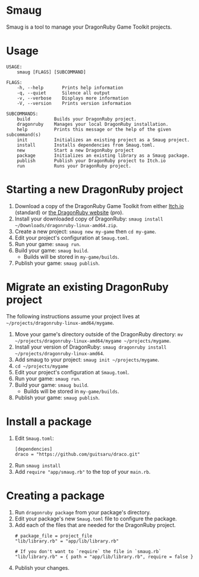 # Smaug

Smaug is a tool to manage your DragonRuby Game Toolkit projects.

# Usage

```
USAGE:
    smaug [FLAGS] [SUBCOMMAND]

FLAGS:
    -h, --help       Prints help information
    -q, --quiet      Silence all output
    -v, --verbose    Displays more information
    -V, --version    Prints version information

SUBCOMMANDS:
    build         Builds your DragonRuby project.
    dragonruby    Manages your local DragonRuby installation.
    help          Prints this message or the help of the given subcommand(s)
    init          Initializes an existing project as a Smaug project.
    install       Installs dependencies from Smaug.toml.
    new           Start a new DragonRuby project
    package       Initializes an existing library as a Smaug package.
    publish       Publish your DragonRuby project to Itch.io
    run           Runs your DragonRuby project.
```

# Starting a new DragonRuby project

1. Download a copy of the DragonRuby Game Toolkit from either [Itch.io](https://dragonruby.itch.io/dragonruby-gtk) (standard) or [the DragonRuby website](https://dragonruby.herokuapp.com/toolkit/game) (pro).
2. Install your downloaded copy of DragonRuby: `smaug install ~/Downloads/dragonruby-linux-amd64.zip`.
3. Create a new project: `smaug new my-game` then `cd my-game`.
4. Edit your project's configuration at `Smaug.toml`.
5. Run your game: `smaug run`.
6. Build your game: `smaug build`.
    * Builds will be stored in `my-game/builds`.
7. Publish your game: `smaug publish`.

# Migrate an existing DragonRuby project

The following instructions assume your project lives at `~/projects/dragonruby-linux-amd64/mygame`.

1. Move your game's directory outside of the DragonRuby directory: `mv ~/projects/dragonruby-linux-amd64/mygame ~/projects/mygame`.
2. Install your version of DragonRuby: `smaug dragonruby install ~/projects/dragonruby-linux-amd64`.
3. Add smaug to your project: `smaug init ~/projects/mygame`.
4. `cd ~/projects/mygame`
5. Edit your project's configuration at `Smaug.toml`.
6. Run your game: `smaug run`.
7. Build your game: `smaug build`.
    * Builds will be stored in `my-game/builds`.
8. Publish your game: `smaug publish`.

# Install a package

1. Edit `Smaug.toml`:
    ```
    [dependencies]
    draco = "https://github.com/guitsaru/draco.git"
    ```
2. Run `smaug install`
3. Add `require "app/smaug.rb"` to the top of your `main.rb`.

# Creating a package

1. Run `dragonruby package` from your package's directory.
2. Edit your package's new `Smaug.toml` file to configure the package.
3. Add each of the files that are needed for the DragonRuby project.
    ```
    # package_file = project_file
    "lib/library.rb" = "app/lib/library.rb"

    # If you don't want to `require` the file in `smaug.rb`
    "lib/library.rb" = { path = "app/lib/library.rb", require = false }
    ```
4. Publish your changes.

